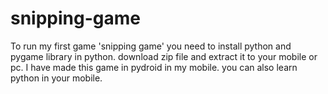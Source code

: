 # snipping-game
To run my first game 'snipping game' you need to install python and pygame library in python.
download zip file and extract it to your mobile or pc.
I have made this game in pydroid in my mobile. you can also learn python in your mobile.
